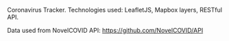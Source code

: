 Coronavirus Tracker. Technologies used: LeafletJS, Mapbox layers, RESTful API.

Data used from NovelCOVID API: https://github.com/NovelCOVID/API
